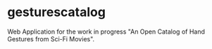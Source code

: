 # gesturescatalog
Web Application for the work in progress "An Open Catalog of Hand Gestures from Sci-Fi Movies".

